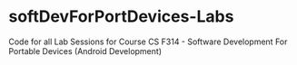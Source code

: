 # softDevForPortDevices-Labs
 Code for all Lab Sessions for Course CS F314 - Software Development For Portable Devices (Android Development)
